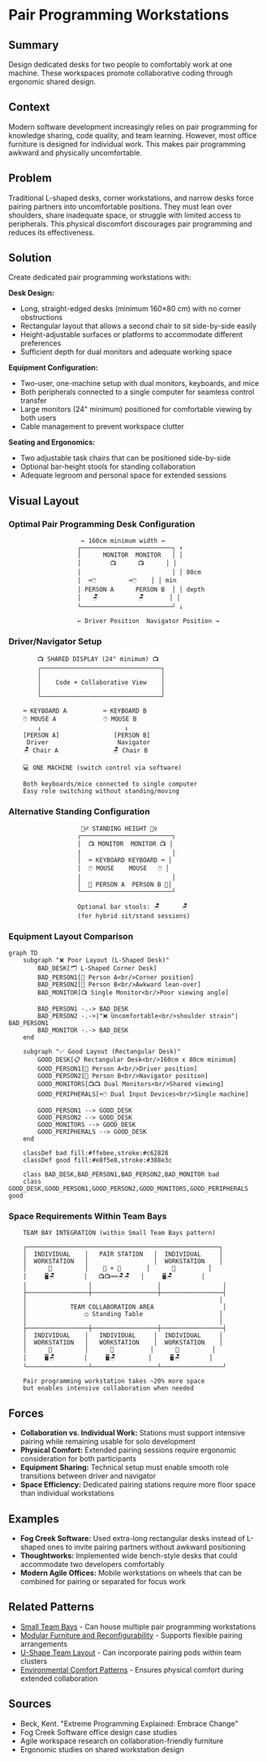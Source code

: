 ---
---
# Pair Programming Workstations

## Summary
Design dedicated desks for two people to comfortably work at one machine. These workspaces promote collaborative coding through ergonomic shared design.

## Context
Modern software development increasingly relies on pair programming for knowledge sharing, code quality, and team learning. However, most office furniture is designed for individual work. This makes pair programming awkward and physically uncomfortable.

## Problem
Traditional L-shaped desks, corner workstations, and narrow desks force pairing partners into uncomfortable positions. They must lean over shoulders, share inadequate space, or struggle with limited access to peripherals. This physical discomfort discourages pair programming and reduces its effectiveness.

## Solution
Create dedicated pair programming workstations with:

**Desk Design:**
- Long, straight-edged desks (minimum 160×80 cm) with no corner obstructions
- Rectangular layout that allows a second chair to sit side-by-side easily
- Height-adjustable surfaces or platforms to accommodate different preferences
- Sufficient depth for dual monitors and adequate working space

**Equipment Configuration:**
- Two-user, one-machine setup with dual monitors, keyboards, and mice
- Both peripherals connected to a single computer for seamless control transfer
- Large monitors (24" minimum) positioned for comfortable viewing by both users
- Cable management to prevent workspace clutter

**Seating and Ergonomics:**
- Two adjustable task chairs that can be positioned side-by-side
- Optional bar-height stools for standing collaboration
- Adequate legroom and personal space for extended sessions

## Visual Layout

### Optimal Pair Programming Desk Configuration
```
                    ← 160cm minimum width →
                   ┌─────────────────────────┐ ↑
                   │      MONITOR  MONITOR   │ │
                   │        📺      📺      │ │
                   │                         │ │ 80cm
                   │  ⌨️🖱️         ⌨️🖱️    │ │ min
                   │ PERSON A      PERSON B  │ │ depth
                   │   🪑           🪑       │ │
                   └─────────────────────────┘ ↓
                   
                   ← Driver Position  Navigator Position →
```

### Driver/Navigator Setup
```
        📺 SHARED DISPLAY (24" minimum) 📺
        ┌─────────────────────────────────┐
        │                                 │
        │    Code + Collaborative View    │
        │                                 │
        └─────────────────────────────────┘
        
    ⌨️ KEYBOARD A          ⌨️ KEYBOARD B
    🖱️ MOUSE A             🖱️ MOUSE B
        ↓                       ↓
    [PERSON A]               [PERSON B]
     Driver                   Navigator
    🪑 Chair A               🪑 Chair B
    
    💻 ONE MACHINE (switch control via software)
    
    Both keyboards/mice connected to single computer
    Easy role switching without standing/moving
```

### Alternative Standing Configuration
```
                    🏃‍♂️ STANDING HEIGHT 🏃‍♀️
                   ┌─────────────────────────┐
                   │  📺 MONITOR  MONITOR 📺 │
                   │                         │
                   │  ⌨️ KEYBOARD KEYBOARD ⌨️ │
                   │  🖱️ MOUSE    MOUSE   🖱️ │
                   │                         │
                   │  👤 PERSON A  PERSON B 👤│
                   └─────────────────────────┘
                   
                   Optional bar stools: 🪑      🪑
                   (for hybrid sit/stand sessions)
```

### Equipment Layout Comparison
```mermaid
graph TD
    subgraph "❌ Poor Layout (L-Shaped Desk)"
        BAD_DESK[🗂️ L-Shaped Corner Desk]
        BAD_PERSON1[👤 Person A<br/>Corner position]
        BAD_PERSON2[👤 Person B<br/>Awkward lean-over]
        BAD_MONITOR[📺 Single Monitor<br/>Poor viewing angle]
        
        BAD_PERSON1 -.-> BAD_DESK
        BAD_PERSON2 -.->|"❌ Uncomfortable<br/>shoulder strain"| BAD_PERSON1
        BAD_MONITOR -.-> BAD_DESK
    end
    
    subgraph "✅ Good Layout (Rectangular Desk)"
        GOOD_DESK[📋 Rectangular Desk<br/>160cm x 80cm minimum]
        GOOD_PERSON1[👤 Person A<br/>Driver position]
        GOOD_PERSON2[👤 Person B<br/>Navigator position]
        GOOD_MONITORS[📺📺 Dual Monitors<br/>Shared viewing]
        GOOD_PERIPHERALS[⌨️🖱️ Dual Input Devices<br/>Single machine]
        
        GOOD_PERSON1 --> GOOD_DESK
        GOOD_PERSON2 --> GOOD_DESK
        GOOD_MONITORS --> GOOD_DESK
        GOOD_PERIPHERALS --> GOOD_DESK
    end
    
    classDef bad fill:#ffebee,stroke:#c62828
    classDef good fill:#e8f5e8,stroke:#388e3c
    
    class BAD_DESK,BAD_PERSON1,BAD_PERSON2,BAD_MONITOR bad
    class GOOD_DESK,GOOD_PERSON1,GOOD_PERSON2,GOOD_MONITORS,GOOD_PERIPHERALS good
```

### Space Requirements Within Team Bays
```
    TEAM BAY INTEGRATION (within Small Team Bays pattern)
    
    ┌─────────────────────────────────────────────────────┐
    │  INDIVIDUAL    │   PAIR STATION   │  INDIVIDUAL     │
    │  WORKSTATION   │                  │  WORKSTATION    │
    │      👤         │    👤 + 👤       │      👤         │
    │     🖥️🪑        │   📺📺⌨️⌨️🪑🪑   │     🖥️🪑        │
    │                 │                  │                 │
    ├─────────────────┼──────────────────┼─────────────────┤
    │                                                     │
    │            TEAM COLLABORATION AREA                   │
    │                ○ Standing Table                     │
    │                                                     │
    ├─────────────────┼──────────────────┼─────────────────┤
    │  INDIVIDUAL    │   INDIVIDUAL     │  INDIVIDUAL     │
    │  WORKSTATION   │   WORKSTATION    │  WORKSTATION    │
    │      👤         │      👤          │      👤         │
    │     🖥️🪑        │     🖥️🪑         │     🖥️🪑        │
    └─────────────────┴──────────────────┴─────────────────┘
    
    Pair programming workstation takes ~20% more space
    but enables intensive collaboration when needed
```

## Forces
- **Collaboration vs. Individual Work:** Stations must support intensive pairing while remaining usable for solo development
- **Physical Comfort:** Extended pairing sessions require ergonomic consideration for both participants
- **Equipment Sharing:** Technical setup must enable smooth role transitions between driver and navigator
- **Space Efficiency:** Dedicated pairing stations require more floor space than individual workstations

## Examples
- **Fog Creek Software:** Used extra-long rectangular desks instead of L-shaped ones to invite pairing partners without awkward positioning
- **Thoughtworks:** Implemented wide bench-style desks that could accommodate two developers comfortably
- **Modern Agile Offices:** Mobile workstations on wheels that can be combined for pairing or separated for focus work

## Related Patterns
- [Small Team Bays](small-team-bays.md) - Can house multiple pair programming workstations
- [Modular Furniture and Reconfigurability](../cross-disciplinary/modular-furniture-reconfigurability.md) - Supports flexible pairing arrangements
- [U-Shape Team Layout](../cross-disciplinary/u-shape-team-layout.md) - Can incorporate pairing pods within team clusters
- [Environmental Comfort Patterns](environmental-comfort-patterns.md) - Ensures physical comfort during extended collaboration

## Sources
- Beck, Kent. "Extreme Programming Explained: Embrace Change"
- Fog Creek Software office design case studies
- Agile workspace research on collaboration-friendly furniture
- Ergonomic studies on shared workstation design